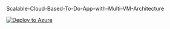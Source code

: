 Scalable-Cloud-Based-To-Do-App-with-Multi-VM-Architecture


[![Deploy to Azure](https://aka.ms/deploytoazurebutton)](https://portal.azure.com/#create/Microsoft.Template/uri/https%3A%2F%2Fraw.githubusercontent.com%2FWaleedAlsafari%2FScalable-Cloud-Based-To-Do-App-with-Multi-VM-Architecture%2Fmain%2Finfrastructure%2Ftemplate.json?parametersUri=https%3A%2F%2Fraw.githubusercontent.com%2FWaleedAlsafari%2FScalable-Cloud-Based-To-Do-App-with-Multi-VM-Architecture%2Fmain%2Finfrastructure%2Fparameters.json)
